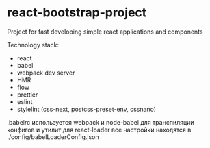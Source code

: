 # react-bootstrap-project

Project for fast developing simple react applications and components

Technology stack:
- react
- babel
- webpack dev server
- HMR
- flow
- prettier
- eslint
- stylelint (css-next, postcss-preset-env, cssnano)

.babelrc используется webpack и node-babel для транспиляции конфигов и утилит
для react-loader все настройки находятся в ./config/babelLoaderConfig.json